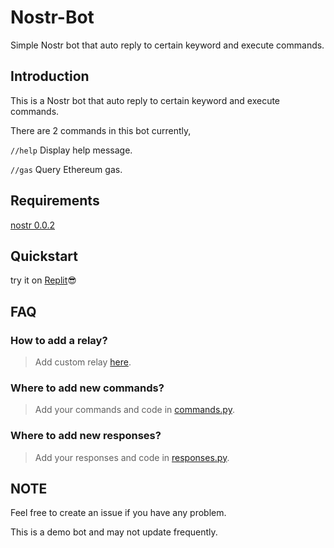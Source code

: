 # Nostr-Bot
Simple Nostr bot that auto reply to certain keyword and execute commands.

## Introduction
This is a Nostr bot that auto reply to certain keyword and execute commands.

There are 2 commands in this bot currently,

`//help` Display help message.

`//gas` Query Ethereum gas. 

## Requirements

[nostr 0.0.2](https://pypi.org/project/nostr/)

## Quickstart

try it on [Replit](https://replit.com/@xeiftc/nostr-bot-demo-public)😎

## FAQ

### How to add a relay?

> Add custom relay [here](https://github.com/Xeift/Nostr-Bot/blob/main/Bot/main.py#L32).

### Where to add new commands?

> Add your commands and code in [commands.py](https://github.com/Xeift/Nostr-Bot/blob/main/Bot/commands.py).

### Where to add new responses?

> Add your responses and code in [responses.py](https://github.com/Xeift/Nostr-Bot/blob/main/Bot/commands.py).

## NOTE

Feel free to create an issue if you have any problem.

This is a demo bot and may not update frequently.
